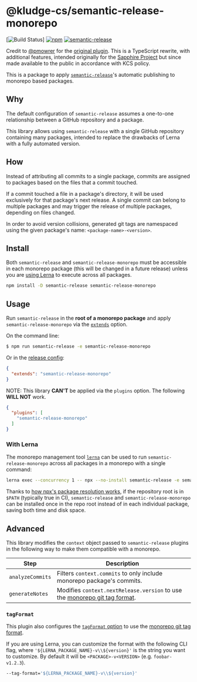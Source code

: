 # @kludge-cs/semantic-release-monorepo

[![Build Status](https://github.com/kludge-cs/semantic-release-monorepo/workflows/CI%3A%20Build/badge.svg?branch=master)]
[![npm](https://img.shields.io/npm/v/@kludge-cs/semantic-release-monorepo.svg)](https://www.npmjs.com/package/@kludge-cs/semantic-release-monorepo)
[![semantic-release](https://img.shields.io/badge/%20%20%F0%9F%93%A6%F0%9F%9A%80-semantic--release-e10079.svg)](https://github.com/semantic-release/semantic-release)

Credit to [@pmowrer] for the [original plugin]. This is a TypeScript rewrite,
with additional features, intended originally for the [Sapphire Project] but
since made available to the public in accordance with KCS policy.

This is a package to apply [`semantic-release`]'s automatic publishing to
monorepo based packages.

[`semantic-release`]: https://github.com/semantic-release/semantic-release
[@pmowrer]: https://github.com/pmowrer
[original plugin]: https://github.com/pmowrer/semantic-release-monorepo
[Sapphire Project]: https://github.com/sapphire-project

## Why

The default configuration of `semantic-release` assumes a one-to-one
relationship between a GitHub repository and a package.

This library allows using `semantic-release` with a single GitHub repository
containing many packages, intended to replace the drawbacks of Lerna with a
fully automated version.

## How

Instead of attributing all commits to a single package, commits are assigned to
packages based on the files that a commit touched.

If a commit touched a file in a package's directory, it will be used exclusively
for that package's next release. A single commit can belong to multiple packages
and may trigger the release of multiple packages, depending on files changed.

In order to avoid version collisions, generated git tags are namespaced using
the given package's name: `<package-name>-<version>`.

## Install

Both `semantic-release` and `semantic-release-monorepo` must be accessible in
each monorepo package (this will be changed in a future release) unless you are
[using Lerna](#with-lerna) to execute across all packages.

```bash
npm install -D semantic-release semantic-release-monorepo
```

## Usage

Run `semantic-release` in the **root of a monorepo package** and apply
`semantic-release-monorepo` via the [`extends`] option.

On the command line:

```bash
$ npm run semantic-release -e semantic-release-monorepo
```

Or in the [release config]:

```json
{
  "extends": "semantic-release-monorepo"
}
```

NOTE: This library **CAN'T** be applied via the `plugins` option.
The following **WILL NOT** work.

```json
{
  "plugins": [
    "semantic-release-monorepo"
  ]
}
```

[`extends`]: https://github.com/semantic-release/semantic-release/blob/master/docs/usage/configuration.md#extends
[release config]: https://github.com/semantic-release/semantic-release/blob/master/docs/usage/configuration.md#configuration-file

### With Lerna

The monorepo management tool [`lerna`](https://github.com/lerna/lerna) can be
used to run `semantic-release-monorepo` across all packages in a monorepo with a
single command:

```bash
lerna exec --concurrency 1 -- npx --no-install semantic-release -e semantic-release-monorepo
```

Thanks to [how npx's package resolution works][npx], if the repository root is
in `$PATH` (typically true in CI), `semantic-release` and
`semantic-release-monorepo` can be installed once in the repo root instead of in
each individual package, saving both time and disk space.

[npx]: https://github.com/npm/npx#description

## Advanced

This library modifies the `context` object passed to `semantic-release` plugins
in the following way to make them compatible with a monorepo.

| Step               | Description                                                                  |
|--------------------|------------------------------------------------------------------------------|
| `analyzeCommits`   | Filters `context.commits` to only include monorepo package's commits.        |
| `generateNotes`    | Modifies `context.nextRelease.version` to use the [monorepo git tag format]. |

### `tagFormat`

This plugin also configures the [`tagFormat` option][tag-format] to use the
[monorepo git tag format].

If you are using Lerna, you can customize the format with the following CLI
flag, where `'${LERNA_PACKAGE_NAME}-v\\${version}'` is the string you want to
customize. By default it will be `<PACKAGE>-v<VERSION>` (e.g. `foobar-v1.2.3`).

```bash
--tag-format='${LERNA_PACKAGE_NAME}-v\\${version}'
```

[tag-format]: https://github.com/semantic-release/semantic-release/blob/caribou/docs/usage/configuration.md#tagformat
[monorepo git tag format]: #how
